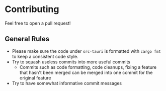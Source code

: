 # Contributing

Feel free to open a pull request!

## General Rules
 - Please make sure the code under `src-tauri` is formatted with `cargo fmt` to keep a consistent code style.
 - Try to squash useless commits into more useful commits
   - Commits such as code formatting, code cleanups, fixing a feature that hasn't been merged can be merged into one commit for the original feature
 - Try to have somewhat informative commit messages
